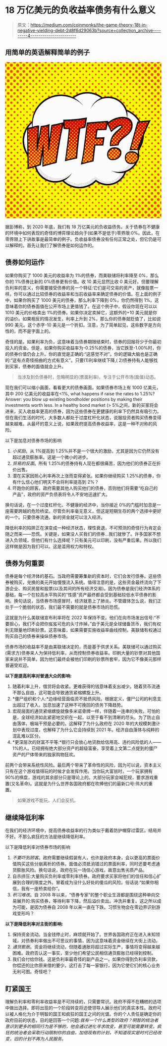 # 18 万亿美元的负收益率债务有什么意义

> 原文：<https://medium.com/coinmonks/the-game-theory-18t-in-negative-yielding-debt-2d8f6d29063b?source=collection_archive---------4----------------------->

## 用简单的英语解释简单的例子

![](img/8dd751472204b9019f7e7b93fbda70f5.png)

据彭博称，到 2020 年底，我们有 18 万亿美元的负收益债务。关于债券在不健康的环境中如何表现的奇怪的博弈理论趋向于(如果不是低于)零界限:0%。因此，在零界限上下讲故事是最简单的例子。负收益率债券没有任何正常之处，但它仍是可以解释的。首先让我们了解债券是如何运作的。

## 债券如何运作

如果你购买了 1000 美元的收益率为 1%的债券，而美联储将利率降至 0%，那么你的 1%债券比新的 0%债券更有价值。收 10 美元显然比收 0 美元好。但要理解负利率的意义，你需要接受债券的另一个特征:它们是可交易的资产，就像股票一样。你可以通过比较债券的收益率和当前收益率来确定债券的价值。在上面的例子中，如果你购买了 1000 美元的债券，那么利率下降到 0%，你仍然得到 1%。这意味着你的债券面值在公开市场上更值钱了。在这个例子中，假设你现在可以以 1010 美元的价格卖出 1%的债券。如果你决定卖掉它，这额外的+10 美元就是你的溢价。如果相反的情况发生，利率上升到 2%，那么你的债券就贬值了，比如说 990 美元。这个赤字-10 美元是一个折扣。注意，为了简单起见，这些数字是方向性的，而不是字面上的。

奇怪的是。如果利率为负，这意味着当债券期限结束时，债券的回报将少于你最初投入的资金。但是，如果你购买收益率为-0.25%的债券，当它跌至-1.00%时，你的债券价值仍会上升。你的直觉是正确的:“这感觉不对”。你的逻辑大脑也是正确的:“这有点奇怪扭曲的方式有意义”。只要(1)利率继续下降,( 2)债券持有人能够找到买家，债券的面值就会上升。

> 当涉及到负债券时，忽略明显的(票面利率)，专注于公开市场(面值)动态。

现在我们可以缩小画面，看看更大的债券画面。如果债券市场上有 1000 亿美元，其中 200 亿美元的收益率在<1%, what happens if raise the rates to 1.25%? Answer: you blow up existing bondholder positions by making their investments worth less. In a healthy bond market (> 5%之间，新的买家将会进来，买入收益率更高的债券，因为这些债券在更健康的利率下仍然具有吸引力。但在我们生活的时代，大多数人都处于过度杠杆化状态，说服投资者购买债券变得越来越难。从最坏的意义上说，如果政府提高债券收益率，这是一种不对称的风险。

以下是加息对债券市场的影响

1.  *小奖励*。从 1%提高到 1.25%并不是一个很大的激励，尤其是因为它仍然没有超过通货膨胀率。这是一个微小的进步。
2.  *贸易的反面*。所有 1.25%的债券持有人现在都很痛苦，因为他们的债券正在折价出售。
3.  潜在买家因担心利率再次上涨而变得紧张。如果你继续购买 1.25%的债券，你有什么信心他们明天不会将利率提高到 2%？
4.  吓跑你的顾客。政府需要其他人购买他们的债券，否则他们将需要“吃自己的产品”，政府的资产负债表将令人不安地迅速扩大。

换句话说，在一个过度杠杆化、不健康的经济中，当你接近 0%的门槛时加息是一座需要跨越的危险桥梁。尽管负利率毫无意义，但这是短期生存的两个选择中更好的一个。只要债券流通，新的资金就可以注入经济。

降低利率的陷阱正在演变成一种经济状态，理性衰退，不可预测的奇怪行为肯定会随之而来——恐慌。关键是，如果没人买我们的债券…我们就惨了。许多国家不想进入负领域，但他们有什么选择呢？只有美元可以印刷，没有严重后果。所以我们这样做是因为我们可以。这是滥用权力和特权。

## 债券为何重要

债券是每个经济体的基石。当政府需要筹集新的资本时，它们会发行债券。这些债券被购买，兑换的美元开始慢慢流入系统。值得注意的是，这些资金最终流向了下游企业、购买房屋和股票(以及其间的所有经济交易)。因为债券是我们经济体系的基础，每一个在较高水平购买的“性感”资产最终都会受到基础较低水平债券的影响。换句话说，当债券市场感冒时，经济就患上了肺炎。不管媒体怎么说，我们正处于一个脆弱的状态，我们最不需要的就是债券市场的恐慌。

这就是为什么美联储宣布利率将在 2022 年保持不变。他们在向市场发出信号:“不要担心，我们不会把你岌岌可危的头寸炸掉。”由于美元是全球储备货币，我们有权利无限量地印刷钞票。这意味着，如果需要实施收益率曲线控制，美联储有权通过购买自己的债券来操纵债券市场。

债券市场的收益率不是由美联储决定的，而是基于供求关系。美联储可以通过购买(需求方)债券来人为保持低利率，从而控制债券收益率。印刷大量的钞票对其他国家来说并不简单，因为他们最终会被他们印刷的钞票所套牢，因为它不像美元那样普遍受欢迎。

**以下是提高利率对普通大众的影响:**

1.  随着利率上升，借贷将会收紧。更难获得的钱意味着支出减少。随着货币流通不那么自由，这可能会导致通货紧缩螺旋上升。
2.  *僵尸组织和个人:*边缘经营面临资不抵债风险。根据定义，僵尸公司的利息支出超过了收入。加息加速了这种不可挽回的债务下降趋势。
3.  宏观层面的通货紧缩螺旋就像多米诺骨牌一样，伴随着一连串的失败。可怕的是，全球经济如此紧密地交织在一起，以至于看不到清晰的尽头。为了防止自由落体，极端干预是必要的。这解释了为什么政府在 2020 年的大规模刺激计划中表现过度，也解释了为什么它会持续到 2021 年。经济自由落体与纯粹的混乱难以区分。
4.  *更深层次的财富不平等:*银行只会放心地贷款给信用高、违约风险低的人——1%的人。已经拥有绝大部分资产的超级富豪，享受着上文第二点提到的僵尸资产的尸体带来的独家购物狂欢。

前两个会带来系统性风险。最后两个带来了革命性的风险，因为可以说，资本主义只有在这个游戏值得玩的时候才会发挥作用。当你玩大富翁时，一个玩家拥有 90%的棋盘，游戏的其余部分只是理论上的。大部分玩家会喊犯规，要求游戏重置(又名革命)。这就是为什么世界各国政府都在吹捧他们的最新口号:伟大的重置。

> 如果游戏不能玩，人们会反抗。

## 继续降低利率

在我们的经济环境中，提高债券收益率的行为类似于戴着防护帽穿过雷区。结局并不好。不那么疯狂的方法是继续降低利率。

以下是降低利率对债券市场的影响

1.  *不要吓到顾客*。政府需要继续假装有人，也许是政府本身，会以更高的票面价值购买这些分崩离析的债券。面值必须抵消错过的票面利率，同时还要考虑通货膨胀风险。换句话说，政府在玩一场信心游戏，故意出售劣质产品。
2.  自杀挤压:大量购买负利率或零利率债券。政府要求买家将他们的信任和信心扩展到合理的限度之外。冒着成为没什么好处的傻瓜的风险。俗话说:“如果你相信，我有一座桥卖给你”。
3.  *积习难改*。自 2008 年以来，“债券专家”的整个职业生涯都是围绕这种单向交易展开的:购买债券，等待利率下降，然后溢价卖出。冲洗并重复。这之所以成为可能，是因为债券自 2008 年以来一直在下跌。习惯生物会在零边界识别游戏变形吗？

**以下是降低利率对主街的影响:**

1.  保持资金流动。当金钱停止时，麻烦就开始了。世界各国政府正在进入未知领域，对债券利率做出不可思议的事情，因为这意味着资金继续在大街上流动。
2.  *通货膨胀*。资金将继续流动，但随着通胀将超过实际生产，事情将变得越来越困难。政府否认这一事实，至少他们希望公民相信通货膨胀已经得到控制。
3.  我们会付给你钱。这是负利率最奇怪的副产品之一。如果你得到负利率贷款，你偿还的比你原来借的要少。这打击了每一家银行，因为它使它们的核心业务无利可图。奇怪吧？

## 盯紧国王

理解负利率和零利率收益率是不可持续的，只需要常识。政府不得不在糟糕的选项中做出选择。即将出现的一个阶段转变将迫使领导人展示他们的真实本性。政府可以被人格化为介于明智的国王和疯狂的国王之间的光谱。你的个人责任是确定你的政府目前的状态，目的是回答一个问题:*我有一个什么类型的政府？明智的统治者意识到更多的相同行为是不够的，他会通过进化寻求改变，甚至可能需要转变。疯狂的统治者会采取行动限制你的自由，加倍现有的计划，不知道现实是时代已经改变，旧的计划不再为人民服务。*